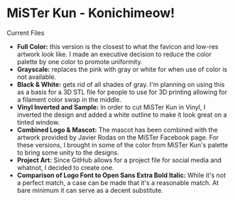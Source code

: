 # MiSTer Kun - Konichimeow!

Current Files
- **Full Color:** this version is the closest to what the favicon and low-res artwork look like.  I made an executive decision to reduce the color palette by one color to promote uniformity.
- **Grayscale:** replaces the pink with gray or white for when use of color is not available.
- **Black & White:** gets rid of all shades of gray.  I'm planning on using this as a basis for a 3D STL file for people to use for 3D printing allowing for a filament color swap in the middle.
- **Vinyl Inverted and Sample:** In order to cut MiSTer Kun in Vinyl, I inverted the design and added a white outline to make it look great on a tinted window.
- **Combined Logo & Mascot:** The mascot has been combined with the artwork provided by Javier Rodas on the MiSTer Facebook page.  For these versions, I brought in some of the color from MiSTer Kun's palette to bring some unity to the designs.
- **Project Art:** Since GitHub allows for a project file for social media and whatnot, I decided to create one.
- **Comparison of Logo Font to Open Sans Extra Bold Italic:** While it's not a perfect match, a case can be made that it's a reasonable match. At bare minimum it can serve as a decent substitute.
